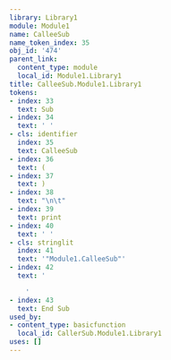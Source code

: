 ```yaml
---
library: Library1
module: Module1
name: CalleeSub
name_token_index: 35
obj_id: '474'
parent_link:
  content_type: module
  local_id: Module1.Library1
title: CalleeSub.Module1.Library1
tokens:
- index: 33
  text: Sub
- index: 34
  text: ' '
- cls: identifier
  index: 35
  text: CalleeSub
- index: 36
  text: (
- index: 37
  text: )
- index: 38
  text: "\n\t"
- index: 39
  text: print
- index: 40
  text: ' '
- cls: stringlit
  index: 41
  text: '"Module1.CalleeSub"'
- index: 42
  text: '

    '
- index: 43
  text: End Sub
used_by:
- content_type: basicfunction
  local_id: CallerSub.Module1.Library1
uses: []
---
```


